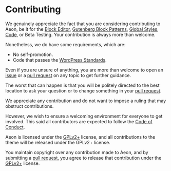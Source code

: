 # Contributing

We genuinely appreciate the fact that you are considering contributing to Aeon, be it for the [Block Editor](https://developer.wordpress.org/block-editor/how-to-guides/themes/block-theme-overview/), [Gutenberg Block Patterns](https://developer.wordpress.org/block-editor/how-to-guides/themes/block-theme-overview/), [Global Styles](https://developer.wordpress.org/block-editor/how-to-guides/themes/theme-json/), [Code](https://github.com/alexdeborba/seance), or Beta Testing. Your contribution is always more than welcome.

Nonetheless, we do have some requirements, which are:

- No self-promotion.
- Code that passes the [WordPress Standards](https://developer.wordpress.org/coding-standards/wordpress-coding-standards/).

Even if you are unsure of anything, you are more than welcome to open an [issue](https://github.com/atmostfear-entertainment/aeon/issues) or a [pull request](https://github.com/atmostfear-entertainment/aeon/pulls) on any topic to get further guidance.

The worst that can happen is that you will be politely directed to the best location to ask your question or to change something in your [pull request](https://github.com/atmostfear-entertainment/aeon/pulls).

We appreciate any contribution and do not want to impose a ruling that may obstruct contributions.

However, we wish to ensure a welcoming environment for everyone to get involved. This said all contributors are expected to follow the [Code of Conduct](https://github.com/atmostfear-entertainment/aeon/blob/main/CODE_OF_CONDUCT.md).

Aeon is licensed under the [GPLv2+](https://github.com/atmostfear-entertainment/aeon/blob/main/LICENSE) license, and all contributions to the theme will be released under the GPLv2+ license.

You maintain copyright over any contribution made to Aeon, and by submitting a [pull request](https://github.com/atmostfear-entertainment/aeon/pulls), you agree to release that contribution under the [GPLv2+](https://github.com/atmostfear-entertainment/aeon/blob/main/LICENSE) license.